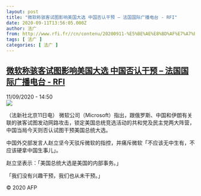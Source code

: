 ```yaml
---
layout: post
title: "微软称骇客试图影响美国大选 中国否认干预 – 法国国际广播电台 - RFI"
date: 2020-09-11T13:56:05.000Z
author: 法广
from: http://www.rfi.fr//cn/contenu/20200911-%E5%BE%AE%E8%BD%AF%E7%A7%B0%E9%AA%87%E5%AE%A2%E8%AF%95%E5%9B%BE%E5%BD%B1%E5%93%8D%E7%BE%8E%E5%9B%BD%E5%A4%A7%E9%80%89-%E4%B8%AD%E5%9B%BD%E5%90%A6%E8%AE%A4%E5%B9%B2%E9%A2%84
tags: [ 法广 ]
categories: [ 法广 ]
---
```

<!--1599832565000-->
[微软称骇客试图影响美国大选 中国否认干预 – 法国国际广播电台 - RFI](http://www.rfi.fr//cn/contenu/20200911-%E5%BE%AE%E8%BD%AF%E7%A7%B0%E9%AA%87%E5%AE%A2%E8%AF%95%E5%9B%BE%E5%BD%B1%E5%93%8D%E7%BE%8E%E5%9B%BD%E5%A4%A7%E9%80%89-%E4%B8%AD%E5%9B%BD%E5%90%A6%E8%AE%A4%E5%B9%B2%E9%A2%84)
------

<div>
<div>11/09/2020 - 14:50</div><img src="https://s.rfi.fr/media/display/1857a74c-f42f-11ea-b3dd-005056a964fe/w:310/p:16x9/int0015b.200911205002.jpg"><div class="t-content__body u-clearfix"><p>（法新社北京11日电）    微软公司（Microsoft）指出，跟俄罗斯、中国和伊朗有关联的骇客试图发动网路攻击，锁定美国总统竞选活动的共和党及民主党两大阵营，中国当局今天则否认试图干预美国总统大选。</p><p>    中国外交部发言人赵立坚今天驳斥微软的指控，并痛斥微软「不应该无中生有，不应该硬拿中国生事儿」。</p><p>    赵立坚表示：「美国总统大选是美国的内部事务。」</p><p>    「我们没有兴趣干预，我们也从未干预。」</p><p class="t-copyright">© 2020 AFP</p>        </div>
</div>
